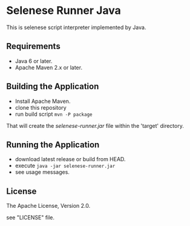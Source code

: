 Selenese Runner Java
====================

This is selenese script interpreter implemented by Java.

Requirements
------------

* Java 6 or later.
* Apache Maven 2.x or later.

Building the Application
------------------------

* Install Apache Maven.
* clone this repository
* run build script
	`mvn -P package`

That will create the *selenese-runner.jar* file within the 'target' directory.

Running the Application
-----------------------

* download latest release or build from HEAD.
* execute
  `java -jar selenese-runner.jar`
* see usage messages.

License
-------

The Apache License, Version 2.0.

see "LICENSE" file.
